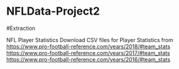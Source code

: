 # NFLData-Project2

#Extraction

NFL Player Statistics 
Download CSV files for Player Statistics from 
https://www.pro-football-reference.com/years/2018/#team_stats
https://www.pro-football-reference.com/years/2017/#team_stats
https://www.pro-football-reference.com/years/2016/#team_stats
